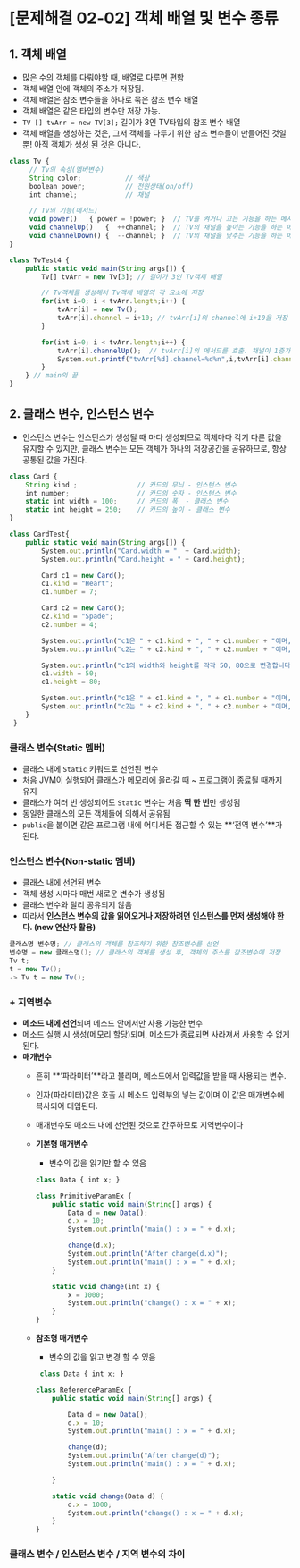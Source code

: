 # [문제해결 02-02] 객체 배열 및 변수 종류

## 1. 객체 배열
- 많은 수의 객체를 다뤄야할 때, 배열로 다루면 편함
- 객체 배열 안에 객체의 주소가 저장됨.
- 객체 배열은 참조 변수들을 하나로 묶은 참조 변수 배열
- 객체 배열은 같은 타입의 변수만 저장 가능.
- `TV [] tvArr = new TV[3];`  길이가 3인 TV타입의 참조 변수 배열
- 객체 배열을 생성하는 것은, 그저 객체를 다루기 위한 참조 변수들이 만들어진 것일 뿐! 아직 객체가 생성 된 것은 아니다.

```jsx
class Tv { 
     // Tv의 속성(멤버변수) 
     String color;           // 색상 
     boolean power;          // 전원상태(on/off) 
     int channel;          	 // 채널 

     // Tv의 기능(메서드) 
     void power()   { power = !power; }  // TV를 켜거나 끄는 기능을 하는 메서드 
     void channelUp()   {  ++channel; }  // TV의 채널을 높이는 기능을 하는 메서드 
     void channelDown() {  --channel; }  // TV의 채널을 낮추는 기능을 하는 메서드  
}

class TvTest4 {
	public static void main(String args[]) {
		Tv[] tvArr = new Tv[3]; // 길이가 3인 Tv객체 배열

		// Tv객체를 생성해서 Tv객체 배열의 각 요소에 저장
		for(int i=0; i < tvArr.length;i++) {
			tvArr[i] = new Tv();
			tvArr[i].channel = i+10; // tvArr[i]의 channel에 i+10을 저장
		}

		for(int i=0; i < tvArr.length;i++) {
			tvArr[i].channelUp();  // tvArr[i]의 메서드를 호출. 채널이 1증가
			System.out.printf("tvArr[%d].channel=%d%n",i,tvArr[i].channel);
		}
	} // main의 끝
} 
```

## 2. 클래스 변수, 인스턴스 변수

- 인스턴스 변수는 인스턴스가 생성될 때 마다 생성되므로 객체마다 각기 다른 값을 유지할 수 있지만, 클래스 변수는 모든 객체가 하나의 저장공간을 공유하므로, 항상 공통된 값을 가진다.

```jsx
class Card {
	String kind ;				// 카드의 무늬 - 인스턴스 변수
	int number;				    // 카드의 숫자 - 인스턴스 변수
	static int width = 100;		// 카드의 폭  - 클래스 변수
	static int height = 250;	// 카드의 높이 - 클래스 변수
}

class CardTest{
	public static void main(String args[]) {
		System.out.println("Card.width = "  + Card.width);
		System.out.println("Card.height = " + Card.height);

		Card c1 = new Card();
		c1.kind = "Heart";
		c1.number = 7;

		Card c2 = new Card();
		c2.kind = "Spade";
		c2.number = 4;

		System.out.println("c1은 " + c1.kind + ", " + c1.number + "이며, 크기는 (" + c1.width + ", " + c1.height + ")" );
		System.out.println("c2는 " + c2.kind + ", " + c2.number + "이며, 크기는 (" + c2.width + ", " + c2.height + ")" );		

		System.out.println("c1의 width와 height를 각각 50, 80으로 변경합니다.");
		c1.width = 50;
		c1.height = 80;

		System.out.println("c1은 " + c1.kind + ", " + c1.number + "이며, 크기는 (" + c1.width + ", " + c1.height + ")" );
		System.out.println("c2는 " + c2.kind + ", " + c2.number + "이며, 크기는 (" + c2.width + ", " + c2.height + ")" );
	}
 }
```

### **클래스 변수(Static 멤버)**

- 클래스 내에 `Static` 키워드로 선언된 변수
- 처음 JVM이 실행되어 클래스가 메모리에 올라갈 때 ~ 프로그램이 종료될 때까지 유지
- 클래스가 여러 번 생성되어도 `Static` 변수는 처음 **딱 한 번**만 생성됨
- 동일한 클래스의 모든 객체들에 의해서 공유됨
- `public`을 붙이면 같은 프로그램 내에 어디서든 접근할 수 있는 **‘전역 변수’**가 된다.

### **인스턴스 변수(Non-static 멤버)**

- 클래스 내에 선언된 변수
- 객체 생성 시마다 매번 새로운 변수가 생성됨
- 클래스 변수와 달리 공유되지 않음
- 따라서 **인스턴스 변수의 값을 읽어오거나 저장하려면 인스턴스를 먼저 생성해야 한다. (new 연산자 활용)**

```java
클래스명 변수명; // 클래스의 객체를 참조하기 위한 참조변수를 선언
변수명 = new 클래스명(); // 클래스의 객체를 생성 후, 객체의 주소를 참조변수에 저장
Tv t;
t = new Tv(); 
-> Tv t = new Tv();
```

### + 지역변수

- **메소드 내에 선언**되며 메소드 안에서만 사용 가능한 변수
- 메소드 실행 시 생성(메모리 할당)되며, 메소드가 종료되면 사라져서 사용할 수 없게 된다.
- **매개변수**
    - 흔히 **‘파라미터’**라고 불리며, 메소드에서 입력값을 받을 때 사용되는 변수.
    - 인자(파라미터)값은 호출 시 메소드 입력부의 넣는 값이며 이 값은 매개변수에 복사되어 대입된다.
    - 매개변수도 매소드 내에 선언된 것으로 간주하므로 지역변수이다
    - **기본형 매개변수**
        - 변수의 값을 읽기만 할 수 있음
        
        ```jsx
        class Data { int x; }
        
        class PrimitiveParamEx {
        	public static void main(String[] args) {
        		Data d = new Data();
        		d.x = 10;
        		System.out.println("main() : x = " + d.x);
        
        		change(d.x);
        		System.out.println("After change(d.x)");
        		System.out.println("main() : x = " + d.x);
        	}
        
        	static void change(int x) {
        		x = 1000;
        		System.out.println("change() : x = " + x);
        	}
        }
        ```
        
    - **참조형 매개변수**
        - 변수의 값을 읽고 변경 할 수 있음
        
        ```jsx
         class Data { int x; }
        
        class ReferenceParamEx {
        	public static void main(String[] args) {
        
        		Data d = new Data();
        		d.x = 10;
        		System.out.println("main() : x = " + d.x);
        
        		change(d);
        		System.out.println("After change(d)");
        		System.out.println("main() : x = " + d.x);
        
        	}
        
        	static void change(Data d) {
        		d.x = 1000;
        		System.out.println("change() : x = " + d.x);
        	}
        }
        ```
        

### 클래스 변수 / 인스턴스 변수 / 지역 변수의 차이